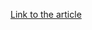[Link to the article](https://securityaffairs.com/171949/apt/gamaredon-used-two-new-android-spyware-tools.html)
